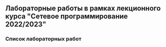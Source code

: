 ## Лабораторные работы в рамках лекционного курса "Сетевое программирование 2022/2023"
### Список лабораторных работ
